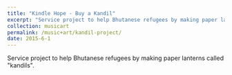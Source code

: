 ```yaml
---
title: "Kindle Hope - Buy a Kandil"
excerpt: "Service project to help Bhutanese refugees by making paper lanterns called kandils.<br/><br/><img src='/images/ARTSY_banner.png'>"
collection: musicart
permalink: /music+art/kandil-project/
date: 2015-6-1
---
```


Service project to help Bhutanese refugees by making paper lanterns called "kandils".

